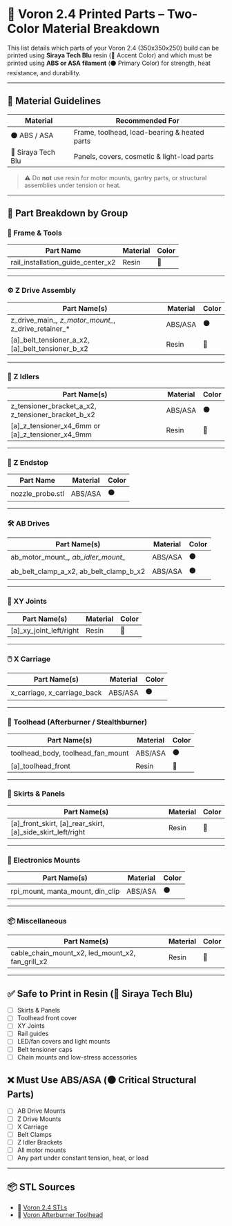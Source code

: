 # 🎨 Voron 2.4 Printed Parts – Two-Color Material Breakdown

This list details which parts of your Voron 2.4 (350x350x250) build can be printed using **Siraya Tech Blu** resin (🩵 Accent Color) and which must be printed using **ABS or ASA filament** (⚫ Primary Color) for strength, heat resistance, and durability.

---

## 🧱 Material Guidelines

| Material           | Recommended For                             |
|--------------------|----------------------------------------------|
| ⚫ ABS / ASA        | Frame, toolhead, load-bearing & heated parts |
| 🩵 Siraya Tech Blu  | Panels, covers, cosmetic & light-load parts  |

> ⚠️ Do **not** use resin for motor mounts, gantry parts, or structural assemblies under tension or heat.

---

## 🧩 Part Breakdown by Group

### 🔧 Frame & Tools

| Part Name                             | Material     | Color |
|--------------------------------------|--------------|--------|
| rail_installation_guide_center_x2    | Resin         | 🩵     |

---

### ⚙️ Z Drive Assembly

| Part Name(s)                                                               | Material | Color |
|----------------------------------------------------------------------------|----------|--------|
| z_drive_main_*, z_motor_mount_*, z_drive_retainer_*                        | ABS/ASA  | ⚫     |
| [a]_belt_tensioner_a_x2, [a]_belt_tensioner_b_x2                           | Resin    | 🩵     |

---

### 🛞 Z Idlers

| Part Name(s)                                               | Material | Color |
|------------------------------------------------------------|----------|--------|
| z_tensioner_bracket_a_x2, z_tensioner_bracket_b_x2         | ABS/ASA  | ⚫     |
| [a]_z_tensioner_x4_6mm or [a]_z_tensioner_x4_9mm           | Resin    | 🩵     |

---

### 📏 Z Endstop

| Part Name             | Material | Color |
|----------------------|----------|--------|
| nozzle_probe.stl     | ABS/ASA  | ⚫     |

---

### 🛠️ AB Drives

| Part Name(s)                                       | Material | Color |
|----------------------------------------------------|----------|--------|
| ab_motor_mount_*, ab_idler_mount_*                 | ABS/ASA  | ⚫     |
| ab_belt_clamp_a_x2, ab_belt_clamp_b_x2             | ABS/ASA  | ⚫     |

---

### 🔩 XY Joints

| Part Name(s)                   | Material | Color |
|--------------------------------|----------|--------|
| [a]_xy_joint_left/right        | Resin    | 🩵     |

---

### 🖱️ X Carriage

| Part Name(s)              | Material | Color |
|---------------------------|----------|--------|
| x_carriage, x_carriage_back | ABS/ASA  | ⚫     |

---

### 🔧 Toolhead (Afterburner / Stealthburner)

| Part Name(s)                  | Material | Color |
|-------------------------------|----------|--------|
| toolhead_body, toolhead_fan_mount | ABS/ASA | ⚫     |
| [a]_toolhead_front            | Resin    | 🩵     |

---

### 🧱 Skirts & Panels

| Part Name(s)                                                    | Material | Color |
|------------------------------------------------------------------|----------|--------|
| [a]_front_skirt, [a]_rear_skirt, [a]_side_skirt_left/right       | Resin    | 🩵     |

---

### 🔌 Electronics Mounts

| Part Name(s)                      | Material | Color |
|----------------------------------|----------|--------|
| rpi_mount, manta_mount, din_clip | ABS/ASA  | ⚫     |

---

### 📦 Miscellaneous

| Part Name(s)                                   | Material | Color |
|------------------------------------------------|----------|--------|
| cable_chain_mount_x2, led_mount_x2, fan_grill_x2 | Resin    | 🩵     |

---

## ✅ Safe to Print in Resin (🩵 Siraya Tech Blu)

- [ ] Skirts & Panels  
- [ ] Toolhead front cover  
- [ ] XY Joints  
- [ ] Rail guides  
- [ ] LED/fan covers and light mounts  
- [ ] Belt tensioner caps  
- [ ] Chain mounts and low-stress accessories

## ❌ Must Use ABS/ASA (⚫ Critical Structural Parts)

- [ ] AB Drive Mounts  
- [ ] Z Drive Mounts  
- [ ] X Carriage  
- [ ] Belt Clamps  
- [ ] Z Idler Brackets  
- [ ] All motor mounts  
- [ ] Any part under constant tension, heat, or load

---

## 📦 STL Sources

- 🔗 [Voron 2.4 STLs](https://github.com/VoronDesign/Voron-2/tree/V2.4/STLs)
- 🔗 [Voron Afterburner Toolhead](https://github.com/VoronDesign/Voron-Afterburner)
